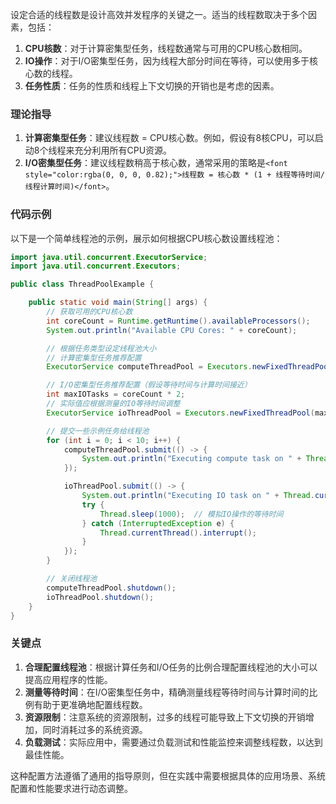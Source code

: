 <font style="color:rgba(0, 0, 0, 0.82);">设定合适的线程数是设计高效并发程序的关键之一。适当的线程数取决于多个因素，包括：</font>

1. **<font style="color:rgba(0, 0, 0, 0.82);">CPU核数</font>**<font style="color:rgba(0, 0, 0, 0.82);">：对于计算密集型任务，线程数通常与可用的CPU核心数相同。</font>
2. **<font style="color:rgba(0, 0, 0, 0.82);">IO操作</font>**<font style="color:rgba(0, 0, 0, 0.82);">：对于I/O密集型任务，因为线程大部分时间在等待，可以使用多于核心数的线程。</font>
3. **<font style="color:rgba(0, 0, 0, 0.82);">任务性质</font>**<font style="color:rgba(0, 0, 0, 0.82);">：任务的性质和线程上下文切换的开销也是考虑的因素。</font>

### <font style="color:rgba(0, 0, 0, 0.82);">理论指导</font>
1. **<font style="color:rgba(0, 0, 0, 0.82);">计算密集型任务</font>**<font style="color:rgba(0, 0, 0, 0.82);">：建议线程数 = CPU核心数。例如，假设有8核CPU，可以启动8个线程来充分利用所有CPU资源。</font>
2. **<font style="color:rgba(0, 0, 0, 0.82);">I/O密集型任务</font>**<font style="color:rgba(0, 0, 0, 0.82);">：建议线程数稍高于核心数，通常采用的策略是</font>`<font style="color:rgba(0, 0, 0, 0.82);">线程数 = 核心数 * (1 + 线程等待时间/线程计算时间)</font>`<font style="color:rgba(0, 0, 0, 0.82);">。</font>

### <font style="color:rgba(0, 0, 0, 0.82);">代码示例</font>
<font style="color:rgba(0, 0, 0, 0.82);">以下是一个简单线程池的示例，展示如何根据CPU核心数设置线程池：</font>

```java
import java.util.concurrent.ExecutorService;  
import java.util.concurrent.Executors;  

public class ThreadPoolExample {  

    public static void main(String[] args) {  
        // 获取可用的CPU核心数  
        int coreCount = Runtime.getRuntime().availableProcessors();  
        System.out.println("Available CPU Cores: " + coreCount);  

        // 根据任务类型设定线程池大小  
        // 计算密集型任务推荐配置  
        ExecutorService computeThreadPool = Executors.newFixedThreadPool(coreCount);  

        // I/O密集型任务推荐配置（假设等待时间与计算时间接近）  
        int maxIOTasks = coreCount * 2;  
        // 实际值应根据测量的IO等待时间调整  
        ExecutorService ioThreadPool = Executors.newFixedThreadPool(maxIOTasks);  

        // 提交一些示例任务给线程池  
        for (int i = 0; i < 10; i++) {  
            computeThreadPool.submit(() -> {  
                System.out.println("Executing compute task on " + Thread.currentThread().getName());  
            });  

            ioThreadPool.submit(() -> {  
                System.out.println("Executing IO task on " + Thread.currentThread().getName());  
                try {  
                    Thread.sleep(1000);  // 模拟IO操作的等待时间  
                } catch (InterruptedException e) {  
                    Thread.currentThread().interrupt();  
                }  
            });  
        }  

        // 关闭线程池  
        computeThreadPool.shutdown();  
        ioThreadPool.shutdown();  
    }  
}
```

### <font style="color:rgba(0, 0, 0, 0.82);">关键点</font>
1. **<font style="color:rgba(0, 0, 0, 0.82);">合理配置线程池</font>**<font style="color:rgba(0, 0, 0, 0.82);">：根据计算任务和I/O任务的比例合理配置线程池的大小可以提高应用程序的性能。</font>
2. **<font style="color:rgba(0, 0, 0, 0.82);">测量等待时间</font>**<font style="color:rgba(0, 0, 0, 0.82);">：在I/O密集型任务中，精确测量线程等待时间与计算时间的比例有助于更准确地配置线程数。</font>
3. **<font style="color:rgba(0, 0, 0, 0.82);">资源限制</font>**<font style="color:rgba(0, 0, 0, 0.82);">：注意系统的资源限制，过多的线程可能导致上下文切换的开销增加，同时消耗过多的系统资源。</font>
4. **<font style="color:rgba(0, 0, 0, 0.82);">负载测试</font>**<font style="color:rgba(0, 0, 0, 0.82);">：实际应用中，需要通过负载测试和性能监控来调整线程数，以达到最佳性能。</font>

<font style="color:rgba(0, 0, 0, 0.82);">这种配置方法遵循了通用的指导原则，但在实践中需要根据具体的应用场景、系统配置和性能要求进行动态调整。</font>


